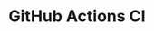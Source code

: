 # GitHub Actions CI
































































































































































































































































































































































































































































































































































































































































































































































































































































































































































































































































































































































































































































































































































































































































































































































































































































































































































































































































































































































































































































































































































































































































































































































































































































































